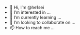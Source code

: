 - 👋 Hi, I’m @he1sei
- 👀 I’m interested in ...
- 🌱 I’m currently learning ...
- 💞️ I’m looking to collaborate on ...
- 📫 How to reach me ...

<!---
he1sei/he1sei is a ✨ special ✨ repository because its `README.md` (this file) appears on your GitHub profile.
You can click the Preview link to take a look at your changes.
--->
